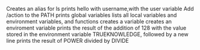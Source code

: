 Creates an alias for ls
prints hello with username,with the user variable
Add /action to the PATH
prints global variables
lists all local variables and environment variables, and functions
creates a variable
creates an enviroment variable
prints the result of the addition of 128 with the value stored in the environment variable TRUEKNOWLEDGE, followed by a new line
prints the result of POWER divided by DIVIDE
